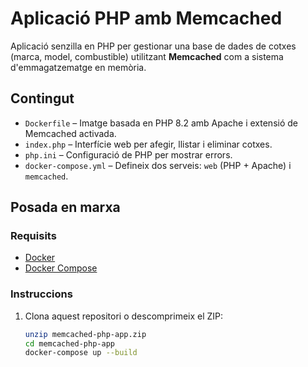 # Aplicació PHP amb Memcached

Aplicació senzilla en PHP per gestionar una base de dades de cotxes (marca, model, combustible) utilitzant **Memcached** com a sistema d'emmagatzematge en memòria.

## Contingut

- `Dockerfile` – Imatge basada en PHP 8.2 amb Apache i extensió de Memcached activada.
- `index.php` – Interfície web per afegir, llistar i eliminar cotxes.
- `php.ini` – Configuració de PHP per mostrar errors.
- `docker-compose.yml` – Defineix dos serveis: `web` (PHP + Apache) i `memcached`.

## Posada en marxa

### Requisits

- [Docker](https://www.docker.com/)
- [Docker Compose](https://docs.docker.com/compose/)

### Instruccions

1. Clona aquest repositori o descomprimeix el ZIP:

   ```bash
   unzip memcached-php-app.zip
   cd memcached-php-app
   docker-compose up --build
